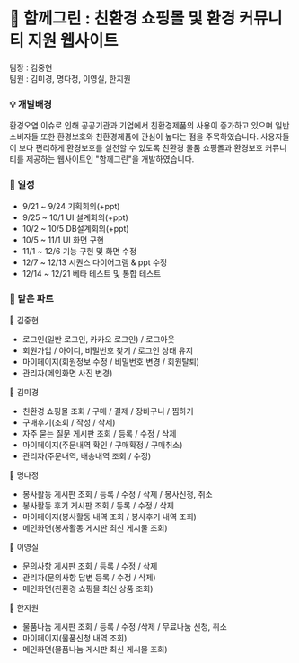 # :herb: 함께그린 : 친환경 쇼핑몰 및 환경 커뮤니티 지원 웹사이트  
  
  팀장 : 김중현    
  팀원 : 김미경, 명다정, 이영실, 한지원   
      
   
### :bulb: 개발배경      
환경오염 이슈로 인해 공공기관과 기업에서 친환경제품의 사용이 증가하고 있으며 일반 소비자들 또한 환경보호와 친환경제품에 관심이 높다는 점을 주목하였습니다. 사용자들이 보다 편리하게 환경보호를 실천할 수 있도록 친환경 물품 쇼핑몰과 환경보호 커뮤니티를 제공하는 웹사이트인 "함께그린"을 개발하였습니다.   
      
         
       
### :date: 일정      
  - 9/21 ~ 9/24 기획회의(+ppt)   
  - 9/25 ~ 10/1 UI 설계회의(+ppt)     
  - 10/2 ~ 10/5 DB설계회의(+ppt)   
  - 10/5 ~ 11/1 UI 화면 구현   
  - 11/1 ~ 12/6 기능 구현 및 화면 수정   
  - 12/7 ~ 12/13 시퀀스 다이어그램 & ppt 수정   
  - 12/14 ~ 12/21 베타 테스트 및 통합 테스트      
      
       
### :memo: 맡은 파트      
:closed_book: 김중현
- 로그인(일반 로그인, 카카오 로그인) / 로그아웃 
- 회원가입 / 아이디, 비밀번호 찾기 / 로그인 상태 유지
- 마이페이지(회원정보 수정 / 비밀번호 변경 / 회원탈퇴) 
- 관리자(메인화면 사진 변경)      
   
   
:green_book: 김미경
- 친환경 쇼핑몰 조회 / 구매 / 결제 / 장바구니 / 찜하기
- 구매후기(조회 / 작성 / 삭제)
- 자주 묻는 질문 게시판 조회 / 등록 / 수정 / 삭제
 - 마이페이지(주문내역 확인 / 구매확정 / 구매취소)
 - 관리자(주문내역, 배송내역 조회 / 수정)   
    
    
:blue_book: 명다정
- 봉사활동 게시판 조회 / 등록 / 수정 / 삭제 / 봉사신청, 취소
- 봉사활동 후기 게시판 조회 / 등록 / 수정 / 삭제
- 마이페이지(봉사활동 내역 조회 / 봉사후기 내역 조회)   
- 메인화면(봉사활동 게시판 최신 게시물 조회)
   
    
:orange_book: 이영실
- 문의사항 게시판 조회 / 등록 / 수정 / 삭제
- 관리자(문의사항 답변 등록 / 수정 / 삭제) 
- 메인화면(친환경 쇼핑몰 최신 상품 조회)   
   
   
:ledger: 한지원
- 물품나눔 게시판 조회 / 등록 / 수정 /삭제 / 무료나눔 신청, 취소
- 마이페이지(물품신청 내역 조회)
- 메인화면(물품나눔 게시판 최신 게시물 조회)   
    



 
